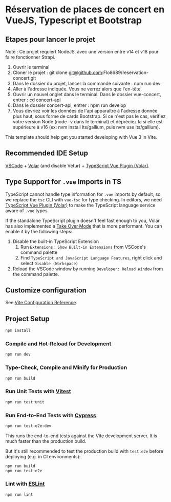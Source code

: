 # Réservation de places de concert en VueJS, Typescript et Bootstrap

## Etapes pour lancer le projet

Note : Ce projet requiert NodeJS, avec une version entre v14 et v18 pour faire fonctionner Strapi.


1. Ouvrir le terminal
2. Cloner le projet : git clone git@github.com:Flo8689/reservation-concert.git
3. Dans le dossier du projet, lancer la commande suivante : npm run dev
4. Aller à l'adresse indiquée. Vous ne verrez alors que l'en-tête.
5. Ouvrir un nouvel onglet dans le terminal. Dans le dossier vue-concert, entrer : cd concert-api
6. Dans le dossier concert-api, entrer : npm run develop
7. Vous devriez voir les données de l'api apparaître à l'adresse donnée plus haut, sous forme de cards Bootstrap. Si ce n'est pas le cas, vérifiez votre version Node (node -v dans le terminal) et dépréciez la si elle est supérieure à v16 (ex: nvm install lts/gallium, puis nvm use lts/gallium).





This template should help get you started developing with Vue 3 in Vite.


## Recommended IDE Setup

[VSCode](https://code.visualstudio.com/) + [Volar](https://marketplace.visualstudio.com/items?itemName=Vue.volar) (and disable Vetur) + [TypeScript Vue Plugin (Volar)](https://marketplace.visualstudio.com/items?itemName=Vue.vscode-typescript-vue-plugin).

## Type Support for `.vue` Imports in TS

TypeScript cannot handle type information for `.vue` imports by default, so we replace the `tsc` CLI with `vue-tsc` for type checking. In editors, we need [TypeScript Vue Plugin (Volar)](https://marketplace.visualstudio.com/items?itemName=Vue.vscode-typescript-vue-plugin) to make the TypeScript language service aware of `.vue` types.

If the standalone TypeScript plugin doesn't feel fast enough to you, Volar has also implemented a [Take Over Mode](https://github.com/johnsoncodehk/volar/discussions/471#discussioncomment-1361669) that is more performant. You can enable it by the following steps:

1. Disable the built-in TypeScript Extension
    1) Run `Extensions: Show Built-in Extensions` from VSCode's command palette
    2) Find `TypeScript and JavaScript Language Features`, right click and select `Disable (Workspace)`
2. Reload the VSCode window by running `Developer: Reload Window` from the command palette.

## Customize configuration

See [Vite Configuration Reference](https://vitejs.dev/config/).

## Project Setup

```sh
npm install
```

### Compile and Hot-Reload for Development

```sh
npm run dev
```

### Type-Check, Compile and Minify for Production

```sh
npm run build
```

### Run Unit Tests with [Vitest](https://vitest.dev/)

```sh
npm run test:unit
```

### Run End-to-End Tests with [Cypress](https://www.cypress.io/)

```sh
npm run test:e2e:dev
```

This runs the end-to-end tests against the Vite development server.
It is much faster than the production build.

But it's still recommended to test the production build with `test:e2e` before deploying (e.g. in CI environments):

```sh
npm run build
npm run test:e2e
```

### Lint with [ESLint](https://eslint.org/)

```sh
npm run lint
```

